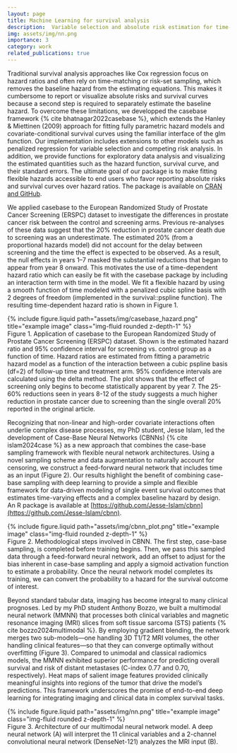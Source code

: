 ```yaml
---
layout: page
title: Machine Learning for survival analysis
description:  Variable selection and absolute risk estimation for time-to-event outcomes using machine learning
img: assets/img/nn.png
importance: 3
category: work
related_publications: true
---
```




Traditional survival analysis approaches like Cox regression focus on hazard ratios and often rely on time-matching or risk-set sampling, which removes the baseline hazard from the estimating equations. This makes it cumbersome to report or visualize absolute risks and survival curves because a second step is required to separately estimate the baseline hazard. To overcome these limitations, we developped the casebase framework {% cite bhatnagar2022casebase %}, which extends the Hanley & Miettinen (2009) approach for fitting fully parametric hazard models and covariate-conditional survival curves using the familiar interface of the glm function. Our implementation includes extensions to other models such as penalized regression for variable selection and competing risk analysis. In addition, we provide functions for exploratory data analysis and visualizing the estimated quantities such as the hazard function, survival curve, and their standard errors. The ultimate goal of our package is to make fitting flexible hazards accessible to end users who favor reporting absolute risks and survival curves over hazard ratios. The package is available on [CRAN and GitHub](https://sahirbhatnagar.com/casebase/).

We applied casebase to the European Randomized Study of Prostate Cancer Screening (ERSPC) dataset to investigate the differences in prostate cancer risk between the control and screening arms. Previous re-analyses of these data suggest that the 20% reduction in
prostate cancer death due to screening was an underestimate. The estimated 20% (from a proportional hazards model) did not account for the delay between screening and the time the effect is expected to be observed. As a result, the null effects in years 1–7 masked the substantial reductions that began to appear from year 8 onward. This motivates the use of a time-dependent hazard ratio
which can easily be fit with the casebase package by including an interaction term with time in the
model. We fit a flexible hazard by using a smooth function of time modeled with a penalized cubic
spline basis with 2 degrees of freedom (implemented in the survival::pspline function). The resulting time-dependent hazard ratio is shown in Figure 1. 

<div class="row">
    <div class="col-sm mt-3 mt-md-0">
        {% include figure.liquid path="assets/img/casebase_hazard.png" title="example image" class="img-fluid rounded z-depth-1" %}
    </div>
</div>

<div class="caption">
    Figure 1. Application of casebase to the European Randomized Study of Prostate Cancer Screening (ERSPC) dataset. Shown is the estimated hazard ratio and 95% confidence interval for screening vs. control group as a function of time. Hazard ratios are estimated from fitting a parametric hazard model as a function of the interaction between a cubic pspline basis (df=2) of follow-up time and treatment arm. 95% confidence intervals are calculated using the delta method. The plot shows that the effect of screening only begins to become statistically apparent by year 7. The 25-60% reductions seen in years 8-12 of the study suggests a much higher reduction in prostate cancer due to screening than the single overall 20% reported in the original article.
</div>




Recognizing that non-linear and high-order covariate interactions often underlie complex disease processes, my PhD student, Jesse Islam, led the development of Case-Base Neural Networks (CBNNs) {% cite islam2024case %} as a new approach that combines the case-base sampling framework with flexible neural network architectures. Using a novel sampling scheme and data augmentation to naturally account for censoring, we construct a feed-forward neural network that includes time as an input (Figure 2). Our results highlight the benefit of combining case-base sampling with deep learning to provide a simple and flexible framework for data-driven modeling of single event survival outcomes that estimates time-varying effects and a complex baseline hazard by design. An R package is available at [https://github.com/Jesse-Islam/cbnn](https://github.com/Jesse-Islam/cbnn).


<div class="row">
    <div class="col-sm mt-3 mt-md-0">
        {% include figure.liquid path="assets/img/cbnn_plot.png" title="example image" class="img-fluid rounded z-depth-1" %}
    </div>
</div>

<div class="caption">
Figure 2. Methodological steps involved in CBNN. The first step, case-base sampling, is completed before training begins. Then, we pass this sampled data through a feed-forward neural network, add an offset to adjust for the bias inherent in case-base sampling and apply a sigmoid activation function to estimate a probability. Once the neural network model completes its training, we can convert the probability to a hazard for the survival outcome of interest.
</div>





Beyond standard tabular data, imaging has become integral to many clinical prognoses. Led by my PhD student Anthony Bozzo, we built a multimodal neural network (MMNN) that processes both clinical variables and magnetic resonance imaging (MRI) slices from soft tissue sarcoma (STS) patients {% cite bozzo2024multimodal %}. By employing gradient blending, the network merges two sub-models—one handling 3D T1/T2 MRI volumes, the other handling clinical features—so that they can converge optimally without overfitting (Figure 3). Compared to unimodal and classical radiomics models, the MMNN exhibited superior performance for predicting overall survival and risk of distant metastases (C-index 0.77 and 0.70, respectively). Heat maps of salient image features provided clinically meaningful insights into regions of the tumor that drive the model’s predictions. This framework underscores the promise of end-to-end deep learning for integrating imaging and clinical data in complex survival tasks.


<div class="row">
    <div class="col-sm mt-3 mt-md-0">
        {% include figure.liquid path="assets/img/nn.png" title="example image" class="img-fluid rounded z-depth-1" %}
    </div>
</div>

<div class="caption">
    Figure 3. Architecture of our multimodal neural network model. A deep neural network (A) will interpret the 11 clinical variables and a 2-channel convolutional neural network (DenseNet-121) analyzes the MRI input (B).
</div>







